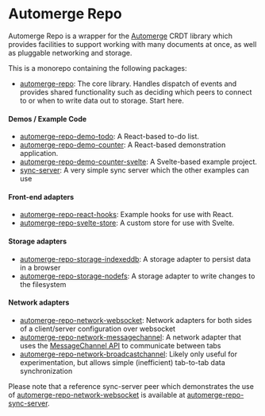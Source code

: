 # Automerge Repo

Automerge Repo is a wrapper for the [Automerge](https://github.com/automerge/automerge) CRDT library
which provides facilities to support working with many documents at once, as well as pluggable
networking and storage.

This is a monorepo containing the following packages:

- [automerge-repo](/packages/automerge-repo/): The core library. Handles dispatch of events and
  provides shared functionality such as deciding which peers to connect to or when to write data out
  to storage. Start here.

#### Demos / Example Code

- [automerge-repo-demo-todo](/examples/automerge-repo-demo-todo/): A React-based to-do list.
- [automerge-repo-demo-counter](/examples/automerge-repo-demo-counter/): A React-based demonstration
  application.
- [automerge-repo-demo-counter-svelte](/examples/automerge-repo-demo-counter-svelte/): A Svelte-based
  example project.
- [sync-server](/examples/sync-server): A very simple sync server which the other examples can use

#### Front-end adapters

- [automerge-repo-react-hooks](/packages/automerge-repo-react-hooks/): Example hooks for use with
  React.
- [automerge-repo-svelte-store](/packages/automerge-repo-svelte-store/): A custom store for use with
  Svelte.

#### Storage adapters

- [automerge-repo-storage-indexeddb](/packages/automerge-repo-storage-indexeddb/): A storage
  adapter to persist data in a browser
- [automerge-repo-storage-nodefs](/packages/automerge-repo-storage-nodefs/): A storage adapter to
  write changes to the filesystem

#### Network adapters

- [automerge-repo-network-websocket](/packages/automerge-repo-network-websocket/): Network adapters
  for both sides of a client/server configuration over websocket
- [automerge-repo-network-messagechannel](/packages/automerge-repo-network-messagechannel/): A
  network adapter that uses the [MessageChannel
  API](https://developer.mozilla.org/en-US/docs/Web/API/MessageChannel) to communicate between tabs
- [automerge-repo-network-broadcastchannel](/packages/automerge-repo-network-broadcastchannel/):
  Likely only useful for experimentation, but allows simple (inefficient) tab-to-tab data
  synchronization

Please note that a reference sync-server peer which demonstrates the use of 
[automerge-repo-network-websocket](/packages/automerge-repo-network-websocket/)
is available at [automerge-repo-sync-server](https://github.com/automerge/automerge-repo-sync-server).
